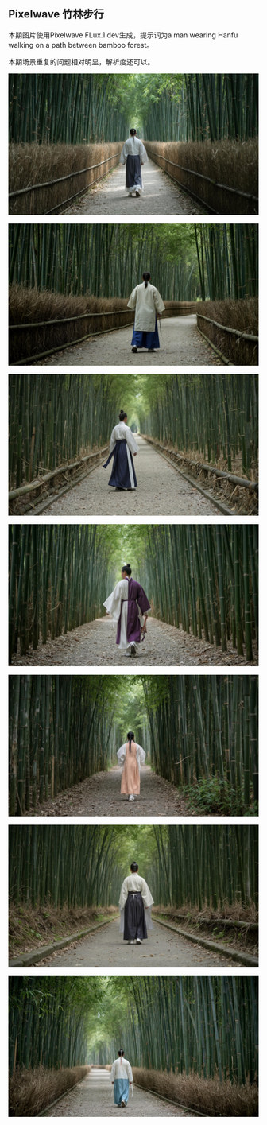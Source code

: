 ## Pixelwave 竹林步行

本期图片使用Pixelwave FLux.1 dev生成，提示词为a man wearing Hanfu walking on a path between bamboo forest。

本期场景重复的问题相对明显，解析度还可以。

![ComfyUI_00004_.jpg](https://github.com/Willian7004/media-blog/blob/main/files/202505/2025050708/ComfyUI_00004_.jpg?raw=true)

![ComfyUI_00005_.jpg](https://github.com/Willian7004/media-blog/blob/main/files/202505/2025050708/ComfyUI_00005_.jpg?raw=true)

![ComfyUI_00007_.jpg](https://github.com/Willian7004/media-blog/blob/main/files/202505/2025050708/ComfyUI_00007_.jpg?raw=true)

![ComfyUI_00009_.jpg](https://github.com/Willian7004/media-blog/blob/main/files/202505/2025050708/ComfyUI_00009_.jpg?raw=true)

![ComfyUI_00010_.jpg](https://github.com/Willian7004/media-blog/blob/main/files/202505/2025050708/ComfyUI_00010_.jpg?raw=true)

![ComfyUI_00011_.jpg](https://github.com/Willian7004/media-blog/blob/main/files/202505/2025050708/ComfyUI_00011_.jpg?raw=true)

![ComfyUI_00012_.jpg](https://github.com/Willian7004/media-blog/blob/main/files/202505/2025050708/ComfyUI_00012_.jpg?raw=true)